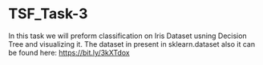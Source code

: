 # TSF_Task-3
In this task we will preform classification on Iris Dataset usning Decision Tree and visualizing it. The dataset in present in sklearn.dataset also it can be found here: https://bit.ly/3kXTdox
